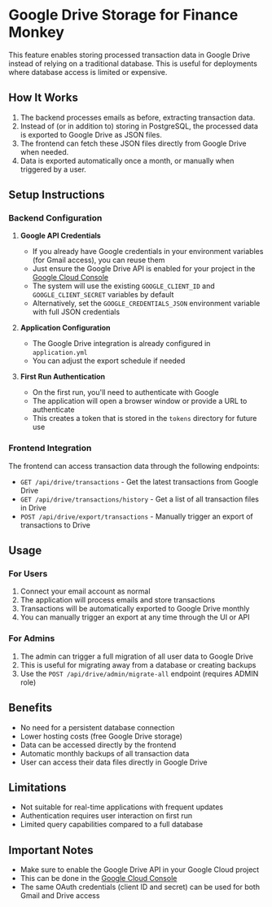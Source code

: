 # Google Drive Storage for Finance Monkey

This feature enables storing processed transaction data in Google Drive instead of relying on a traditional database. This is useful for deployments where database access is limited or expensive.

## How It Works

1. The backend processes emails as before, extracting transaction data.
2. Instead of (or in addition to) storing in PostgreSQL, the processed data is exported to Google Drive as JSON files.
3. The frontend can fetch these JSON files directly from Google Drive when needed.
4. Data is exported automatically once a month, or manually when triggered by a user.

## Setup Instructions

### Backend Configuration

1. **Google API Credentials**
   - If you already have Google credentials in your environment variables (for Gmail access), you can reuse them
   - Just ensure the Google Drive API is enabled for your project in the [Google Cloud Console](https://console.cloud.google.com/)
   - The system will use the existing `GOOGLE_CLIENT_ID` and `GOOGLE_CLIENT_SECRET` variables by default
   - Alternatively, set the `GOOGLE_CREDENTIALS_JSON` environment variable with full JSON credentials

2. **Application Configuration**
   - The Google Drive integration is already configured in `application.yml`
   - You can adjust the export schedule if needed

3. **First Run Authentication**
   - On the first run, you'll need to authenticate with Google
   - The application will open a browser window or provide a URL to authenticate
   - This creates a token that is stored in the `tokens` directory for future use

### Frontend Integration

The frontend can access transaction data through the following endpoints:

- `GET /api/drive/transactions` - Get the latest transactions from Google Drive
- `GET /api/drive/transactions/history` - Get a list of all transaction files in Drive
- `POST /api/drive/export/transactions` - Manually trigger an export of transactions to Drive

## Usage

### For Users

1. Connect your email account as normal
2. The application will process emails and store transactions
3. Transactions will be automatically exported to Google Drive monthly
4. You can manually trigger an export at any time through the UI or API

### For Admins

1. The admin can trigger a full migration of all user data to Google Drive
2. This is useful for migrating away from a database or creating backups
3. Use the `POST /api/drive/admin/migrate-all` endpoint (requires ADMIN role)

## Benefits

- No need for a persistent database connection
- Lower hosting costs (free Google Drive storage)
- Data can be accessed directly by the frontend
- Automatic monthly backups of all transaction data
- User can access their data files directly in Google Drive

## Limitations

- Not suitable for real-time applications with frequent updates
- Authentication requires user interaction on first run
- Limited query capabilities compared to a full database

## Important Notes

- Make sure to enable the Google Drive API in your Google Cloud project
- This can be done in the [Google Cloud Console](https://console.cloud.google.com/apis/library/drive.googleapis.com)
- The same OAuth credentials (client ID and secret) can be used for both Gmail and Drive access
